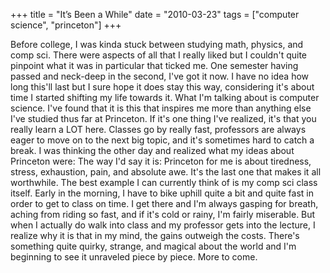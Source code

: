 +++
title = "It’s Been a While"
date = "2010-03-23"
tags = ["computer science", "princeton"]
+++

Before college, I was kinda stuck between studying math, physics, and comp sci.
There were aspects of all that I really liked but I couldn't quite
pinpoint what it was in particular that ticked me. One semester having passed
and neck-deep in the second, I've got it now. I have no idea how long
this'll last but I sure hope it does stay this way, considering it's
about time I started shifting my life towards it. What I'm talking about
is computer science. I've found that it is this that inspires me more than
anything else I've studied thus far at Princeton. If it's one thing
I've realized, it's that you really learn a LOT here. Classes go by
really fast, professors are always eager to move on to the next big topic, and
it's sometimes hard to catch a break. I was thinking the other day and
realized what my ideas about Princeton were: The way I'd say it is:
Princeton for me is about tiredness, stress, exhaustion, pain, and absolute awe.
It's the last one that makes it all worthwhile. The best example I can
currently think of is my comp sci class itself. Early in the morning, I have to
bike uphill quite a bit and quite fast in order to get to class on time. I get
there and I'm always gasping for breath, aching from riding so fast, and
if it's cold or rainy, I'm fairly miserable. But when I actually do
walk into class and my professor gets into the lecture, I realize why it is
that in my mind, the gains outweigh the costs. There's something quite
quirky, strange, and magical about the world and I'm beginning to see it
unraveled piece by piece. More to come.
